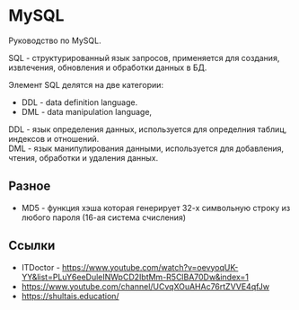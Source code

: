 # MySQL
Руководство по MySQL.

SQL - структурированный язык запросов, применяется для создания, извлечения, обновления и обработки данных в БД.

Элемент SQL делятся на две категории:
- DDL - data definition language.
- DML - data manipulation language,

DDL - язык определения данных, используется для определния таблиц, индексов и отношений.  
DML - язык манипулирования данными, используется для добавления, чтения, обработки и удаления данных.

## Разное
- MD5 - функция хэша которая генерирует 32-х символьную строку из любого пароля (16-ая система счисления)

## Ссылки
- ITDoctor - https://www.youtube.com/watch?v=oevyoqUK-YY&list=PLuY6eeDuleINWpCD2IbtMm-R5ClBA70Dw&index=1
- https://www.youtube.com/channel/UCvqXOuAHAc76rtZVVE4qfJw
- https://shultais.education/
